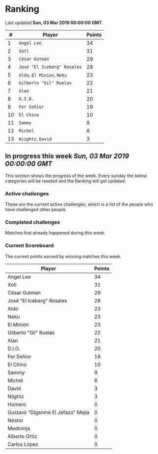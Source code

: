 # Ranking

Last updated **Sun, 03 Mar 2019 00:00:00 GMT**.

|#|Player|Points|
|---|---|---|
|1|`Angel Lee`|34|
|2|`Xotl`|31|
|3|`César Gutman`|29|
|4|`José "El Iceberg" Rosales`|28|
|5|`Aldo`, `El Minion`, `Neku`|23|
|6|`Gilberto "Gil" Ruelas`|22|
|7|`Alan`|21|
|8|`D.I.O.`|20|
|9|`Fer Señior`|19|
|10|`El Chino`|10|
|11|`Sammy`|9|
|12|`Michel`|6|
|13|`Niightz`, `David`|3|

## In progress this week *Sun, 03 Mar 2019 00:00:00 GMT*
This section shows the progress of the week. Every sunday the below categories will be reseted and the Ranking will get updated.

### Active challenges
These are the current active challenges, which is a list of the people who have challenged other people.



### Completed challenges
Matches that already happened during this week.



### Current Scoreboard
The current points earned by winning matches this week.

|Player|Points|
|---|---|
|Angel Lee|34|
|Xotl|31|
|César Gutman|29|
|José "El Iceberg" Rosales|28|
|Aldo|23|
|Neku|23|
|El Minion|23|
|Gilberto "Gil" Ruelas|22|
|Alan|21|
|D.I.O.|20|
|Fer Señior|19|
|El Chino|10|
|Sammy|9|
|Michel|6|
|David|3|
|Niightz|3|
|Homero|0|
|Gustavo "Díganme El Jefazo" Mejía|0|
|Néstor|0|
|Medininja|0|
|Alberto Ortiz|0|
|Carlos López|0|
